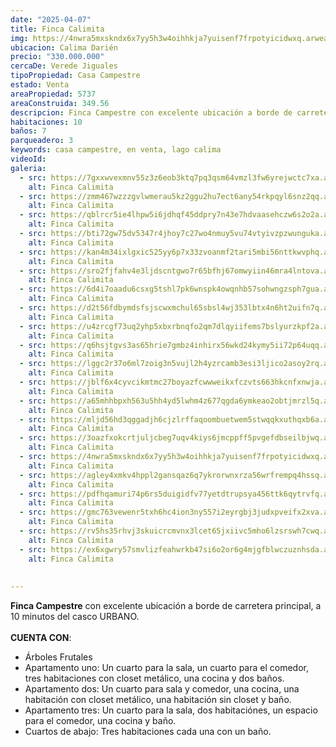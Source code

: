 ```yaml
---
date: "2025-04-07"
title: Finca Calimita
img: https://4nwra5mxskndx6x7yy5h3w4oihhkja7yuisenf7frpotyicidwxq.arweave.net/420QdZeSmjv6_8Y6fduOQc6kg_iiJEaX5YvdPCBIHa8
ubicacion: Calima Darién
precio: "330.000.000"
cercaDe: Verede Jiguales
tipoPropiedad: Casa Campestre
estado: Venta
areaPropiedad: 5737
areaConstruida: 349.56
descripcion: Finca Campestre con excelente ubicación a borde de carretera principal, a 10 minutos del casco URBANO, con Arboles frutales.
habitaciones: 10
baños: 7
parqueadero: 3
keywords: casa campestre, en venta, lago calima
videoId: 
galeria:
  - src: https://7gxxwvexmnv55z3z6eob3ktq7pq3qsm64vmzl3fw6yrejwctc7xa.arweave.net/-a97VJdja97nefEcHapw--G4SZ7lWZXstvYiRNhTF-4
    alt: Finca Calimita
  - src: https://zmm467wzzzgvlwmerau5kz2ggu2hu7ect6any54rkpqyl6snz2qq.arweave.net/yxnPftnOTVXZhIgp1WdGNTR6fIKfgNx3kVPhhfpNzqE
    alt: Finca Calimita
  - src: https://qblrcr5ie4lhpw5i6jdhqf45ddpry7n43e7hdvaasehczw6s2o2a.arweave.net/gFcRR6gnFnfbqPJGeBedGN8cfbzZPnHUAJEOLNvS07Q
    alt: Finca Calimita
  - src: https://bti72gw75dv5347r4jhoy7c27wo4nmuy5vu74vtyivzpzwunguka.arweave.net/DNH9Gt_o693z8eJO7Hxa_Z3Gspjtaf5WeEVy_NqNNRQ
    alt: Finca Calimita
  - src: https://kan4m34ixlgxic525yy6p7x33zvoanmf2tari5mbi56nttkwvphq.arweave.net/UBvGb4i6zXQLuu4x5_773mrgNYXUwRR1gUd82c1Wq88
    alt: Finca Calimita
  - src: https://sro2fjfahv4e3ljdscntgwo7r65bfhj67omwyiin46mra4lntova.arweave.net/lF2ipKA9eE2tI5CbM1nfj7oSnT77mWwhDeeZEHFtm6o
    alt: Finca Calimita
  - src: https://6d4i7oaadu6csxg5tshl7pk6wnspk4owqnhb57sohwngzsph7gua.arweave.net/8PiPuAAdPClc3ZyOv71es2T1cdaDTh7-Tj2abMnn-ag
    alt: Finca Calimita
  - src: https://d2t56fdbymdsfsjscwxmchul65sbsl4wj353lbtx4n6ht2uifn7q.arweave.net/HqffFGHDByLJMhWuwR6L92QZL5ZO-7WGd-N8eeqIK38
    alt: Finca Calimita
  - src: https://u4zrcgf73uq2yhp5xbxrbnqfo2qm7dlqyiifems7bslyurzkpf2a.arweave.net/pzMRGL_dIawd_bhvELYFdqDPjXDCEFIyXwyXikcqeXQ
    alt: Finca Calimita
  - src: https://q6hsjtgvs3as65hrie7gmbz4inhirx56wkd24kymy5ii72p64uqq.arweave.net/h48kzNWWwS908UE-Zgc8Q06I376yh64rDMdQj-n-5SE
    alt: Finca Calimita
  - src: https://lggc2r37o6ml7zoig3n5vujl2h4yzrcamb3esi3ljico2asoy2rq.arweave.net/WYwtR393mL_lyDbb2tEr0fmMxEBgdkkja0oE7QJOxqM
    alt: Finca Calimita
  - src: https://jblf6x4cyvcikmtmc27boyazfcwwweikxfczvts663hkcnfxnwja.arweave.net/SFZfX4LFRIUybBa-F2AZKK1rEQq5RZrOXvbOoTS3bZI
    alt: Finca Calimita
  - src: https://a65mhhbpxh563u5hh4yd5lwhm4z677qgda6ymkeao2obtjmrzl5q.arweave.net/B7rDnC-5--3Tpz8wPq7HZzPv_gYYPYYogHacGaWRyvs
    alt: Finca Calimita
  - src: https://mljd56hd3qggadjh6cjzlrffaqoombuetwem5stwqqkxuthqxb6a.arweave.net/YtI--OPcDGANJ_CTlcSlBBzmBoSdiM7KdoQVekzwuHw
    alt: Finca Calimita
  - src: https://3oazfxokcrtjuljcbeg7uqv4kiys6jmcppff5pvgefdbseilbjwq.arweave.net/24GS3coUZpotIgkN-kK8UjEvJYJ7yl6-piFGGRELCm0
    alt: Finca Calimita
  - src: https://4nwra5mxskndx6x7yy5h3w4oihhkja7yuisenf7frpotyicidwxq.arweave.net/420QdZeSmjv6_8Y6fduOQc6kg_iiJEaX5YvdPCBIHa8
    alt: Finca Calimita
  - src: https://agley4xmkv4hppl2gansqaz6q7ykrorwnxrza56wrfrempq4hssq.arweave.net/AZZMcuxVeHe9ejAbKAM-h_CoujZt45B31oliRj4cPKU
    alt: Finca Calimita
  - src: https://pdfhqamuri74p6rs5duigidfv77yetdtrupsya456ttk6qytrvfq.arweave.net/eMp4AZSKP8f6MujogyBlr_-CTHONHywDnfTmr0MTjUs
    alt: Finca Calimita
  - src: https://gmc763vewenr5txh6hc4ion3ny557i2eyrgbj3judxpveifx2xva.arweave.net/MwX_bqSxGx7O5_HFxDm7bjvfo0TETBTtNB3fUiC31eo
    alt: Finca Calimita
  - src: https://rv5hs35rhvj3skuicrcmvnx3lcet65jxiivc5mho6lzsrswh7cwq.arweave.net/jXp5b7E9U7kqiBREyrb7WIk_dTdCKi6w7vLzKMrH-K0
    alt: Finca Calimita
  - src: https://ex6xgwry57smvlizfeahwrkb47si6o2or6g4mjgfblwczuznhsda.arweave.net/Jf1zWjjv5MqtGSkAe0VB5-SPO06PjcYkxQrsLNMtPIY
    alt: Finca Calimita
  
 
---
```


**Finca Campestre** con excelente ubicación a borde de carretera principal, a 10 minutos del casco URBANO. <br><br>
**CUENTA CON**: <br>
- Árboles Frutales
- Apartamento uno: Un cuarto para la sala, un cuarto para el comedor, tres habitaciones con closet metálico, una cocina y dos baños.
- Apartamento dos: Un cuarto para sala y comedor, una cocina, una habitación con closet metálico, una habitación sin closet y baño.
- Apartamento tres: Un cuarto para la sala, dos habitaciónes, un espacio para el comedor, una cocina y baño.
- Cuartos de abajo: Tres habitaciones cada una con un baño. <br><br>